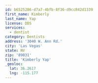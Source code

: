 ```yaml
---
id: b6525286-d7a7-4bfb-8f36-d9cc842d1339
first_name: Kimberly
last_name: Yap
license: DDS
services:
  - dentist
category: Dentists
address: '3040 W. Ann Rd.'
city: 'Las Vegas'
state: NV
zip: '89031'
title: 'Kimberly Yap'
_geoloc:
  lat: 36.2617
  lng: -115.177
---
```


